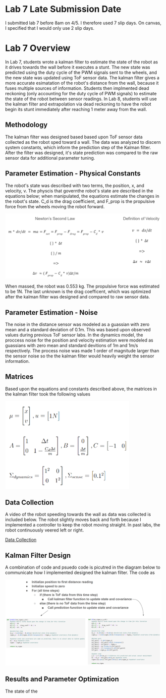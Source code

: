 # Lab 7 Late Submission Date
I submitted lab 7 before 8am on 4/5. I therefore used 7 slip days. On canvas, I specified that I would only use 2 slip days.

# Lab 7 Overview
In Lab 7, students wrote a kalman filter to estimate the state of the robot as it drives towards the wall before it executes a stunt. The new state was predicted using the duty cycle of the PWM signals sent to the wheels, and the new state was updated using ToF sensor data. The kalman filter gives a more accurate esimatation of the robot's distance from the wall, because it fuses multiple sources of information. Students then implmented dead reckoning (only accounting for the duty cycle of PWM signals) to estimate the state of the robot between sensor readings. In Lab 8, students will use the kalman filter and extrapolation via dead reckoning to have the robot begin its stunt immediately after reaching 1 meter away from the wall.

## Methodology
The kalman filter was designed based based upon ToF sensor data collected as the robot sped toward a wall. The data was analyzed to discern system constants, which inform the prediction step of the Kalman filter. After the filter was designed, it's state prediction was compared to the raw sensor data for additional parameter tuning.  

## Parameter Estimation - Physical Constants
The robot's state was described with two terms, the position, x, and velocity, v. The physcis that governthe robot's state are described in the equations below; when manipulated, the equations estimate the changes in the robot's state. C_d is the drag coefficient, and F_prop is the propulsive force from the wheels moving the robot forward.

<img src="Eqns.PNG" class="img-responsive" alt="" width= 700> 

When massed, the robot was 0.553 kg. The propulsive force was estimated to be 1N. The last unknown is the drag coefficent, which was optimized after the kalman filter was designed and compared to raw sensor data. 

## Parameter Estimation - Noise
The noise in the distance sensor was modeled as a guassian with zero mean and a standard deviation of 0.1m. This was based upon observed values during previous ToF sensor labs. In the dynamics model, the proccess noise for the position and velocity estimation were modeled as guassians with zero mean and standard devitions of 1m and 1m/s respectively. The process noise was made 1 order of magnitude larger than the sensor noise so the the kalman filter would heavily weight the sensor information. 

## Matrices 
Based upon the equations and constants described above, the matrices in the kalman filter took the following values

<img src="matrices.PNG" class="img-responsive" alt="" width= 400> 

## Data Collection
A video of the robot speeding towards the wall as data was collected is included below. The robot slightly moves back and forth because I implemented a controller to keep the robot moving straight. In past labs, the robot continuously veered left or right.

[Data Collection](https://www.youtube.com/shorts/BtrJDG9qOq8)

## Kalman Filter Design
A combination of code and psuedo code is picutred in the diagram below to communicate how I implemented designed the kalman filter. The code as 

<img src="code_diagram.PNG" class="img-responsive" alt="" width= 900> 

## Results and Parameter Optimization
The state of the 



